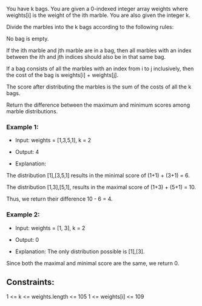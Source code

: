 You have k bags. You are given a 0-indexed integer array weights where weights[i] is the weight of the ith marble. You are also given the integer k.

Divide the marbles into the k bags according to the following rules:

No bag is empty.

If the ith marble and jth marble are in a bag, then all marbles with an index between the ith and jth indices should also be in that same bag.

If a bag consists of all the marbles with an index from i to j inclusively, then the cost of the bag is weights[i] + weights[j].

The score after distributing the marbles is the sum of the costs of all the k bags.

Return the difference between the maximum and minimum scores among marble distributions.

 

### Example 1:

* Input: weights = [1,3,5,1], k = 2

* Output: 4

* Explanation: 

The distribution [1],[3,5,1] results in the minimal score of (1+1) + (3+1) = 6. 

The distribution [1,3],[5,1], results in the maximal score of (1+3) + (5+1) = 10. 

Thus, we return their difference 10 - 6 = 4.


### Example 2:

* Input: weights = [1, 3], k = 2

* Output: 0

* Explanation: The only distribution possible is [1],[3]. 

Since both the maximal and minimal score are the same, we return 0.
 

## Constraints:

1 <= k <= weights.length <= 105
1 <= weights[i] <= 109
